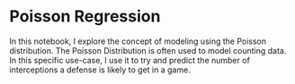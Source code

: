 # Poisson Regression
In this notebook, I explore the concept of modeling using the Poisson distribution. The Poisson Distribution is often used to model counting data. In this specific use-case, I use it to try and predict the number of interceptions a defense is likely to get in a game.
